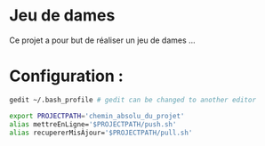 # Jeu de dames

Ce projet a pour but de réaliser un jeu de dames ... 

# Configuration : 
```bash
gedit ~/.bash_profile # gedit can be changed to another editor 

export PROJECTPATH='chemin_absolu_du_projet'
alias mettreEnLigne='$PROJECTPATH/push.sh'
alias recupererMisÀjour='$PROJECTPATH/pull.sh'
```
